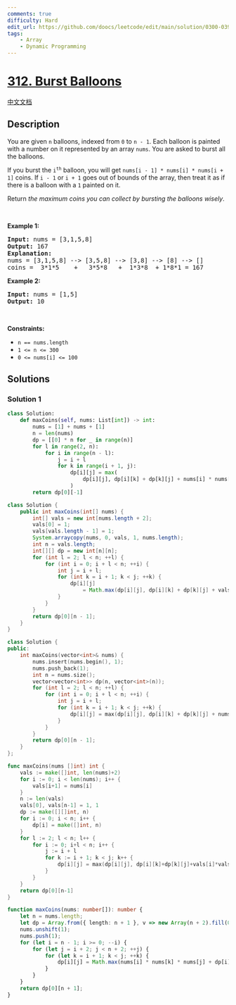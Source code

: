 ```yaml
---
comments: true
difficulty: Hard
edit_url: https://github.com/doocs/leetcode/edit/main/solution/0300-0399/0312.Burst%20Balloons/README_EN.md
tags:
    - Array
    - Dynamic Programming
---
```


<!-- problem:start -->

# [312. Burst Balloons](https://leetcode.com/problems/burst-balloons)

[中文文档](/solution/0300-0399/0312.Burst%20Balloons/README.md)

## Description

<p>You are given <code>n</code> balloons, indexed from <code>0</code> to <code>n - 1</code>. Each balloon is painted with a number on it represented by an array <code>nums</code>. You are asked to burst all the balloons.</p>

<p>If you burst the <code>i<sup>th</sup></code> balloon, you will get <code>nums[i - 1] * nums[i] * nums[i + 1]</code> coins. If <code>i - 1</code> or <code>i + 1</code> goes out of bounds of the array, then treat it as if there is a balloon with a <code>1</code> painted on it.</p>

<p>Return <em>the maximum coins you can collect by bursting the balloons wisely</em>.</p>

<p>&nbsp;</p>
<p><strong class="example">Example 1:</strong></p>

<pre>
<strong>Input:</strong> nums = [3,1,5,8]
<strong>Output:</strong> 167
<strong>Explanation:</strong>
nums = [3,1,5,8] --&gt; [3,5,8] --&gt; [3,8] --&gt; [8] --&gt; []
coins =  3*1*5    +   3*5*8   +  1*3*8  + 1*8*1 = 167</pre>

<p><strong class="example">Example 2:</strong></p>

<pre>
<strong>Input:</strong> nums = [1,5]
<strong>Output:</strong> 10
</pre>

<p>&nbsp;</p>
<p><strong>Constraints:</strong></p>

<ul>
	<li><code>n == nums.length</code></li>
	<li><code>1 &lt;= n &lt;= 300</code></li>
	<li><code>0 &lt;= nums[i] &lt;= 100</code></li>
</ul>

## Solutions

<!-- solution:start -->

### Solution 1

<!-- tabs:start -->

```python
class Solution:
    def maxCoins(self, nums: List[int]) -> int:
        nums = [1] + nums + [1]
        n = len(nums)
        dp = [[0] * n for _ in range(n)]
        for l in range(2, n):
            for i in range(n - l):
                j = i + l
                for k in range(i + 1, j):
                    dp[i][j] = max(
                        dp[i][j], dp[i][k] + dp[k][j] + nums[i] * nums[k] * nums[j]
                    )
        return dp[0][-1]
```

```java
class Solution {
    public int maxCoins(int[] nums) {
        int[] vals = new int[nums.length + 2];
        vals[0] = 1;
        vals[vals.length - 1] = 1;
        System.arraycopy(nums, 0, vals, 1, nums.length);
        int n = vals.length;
        int[][] dp = new int[n][n];
        for (int l = 2; l < n; ++l) {
            for (int i = 0; i + l < n; ++i) {
                int j = i + l;
                for (int k = i + 1; k < j; ++k) {
                    dp[i][j]
                        = Math.max(dp[i][j], dp[i][k] + dp[k][j] + vals[i] * vals[k] * vals[j]);
                }
            }
        }
        return dp[0][n - 1];
    }
}
```

```cpp
class Solution {
public:
    int maxCoins(vector<int>& nums) {
        nums.insert(nums.begin(), 1);
        nums.push_back(1);
        int n = nums.size();
        vector<vector<int>> dp(n, vector<int>(n));
        for (int l = 2; l < n; ++l) {
            for (int i = 0; i + l < n; ++i) {
                int j = i + l;
                for (int k = i + 1; k < j; ++k) {
                    dp[i][j] = max(dp[i][j], dp[i][k] + dp[k][j] + nums[i] * nums[k] * nums[j]);
                }
            }
        }
        return dp[0][n - 1];
    }
};
```

```go
func maxCoins(nums []int) int {
	vals := make([]int, len(nums)+2)
	for i := 0; i < len(nums); i++ {
		vals[i+1] = nums[i]
	}
	n := len(vals)
	vals[0], vals[n-1] = 1, 1
	dp := make([][]int, n)
	for i := 0; i < n; i++ {
		dp[i] = make([]int, n)
	}
	for l := 2; l < n; l++ {
		for i := 0; i+l < n; i++ {
			j := i + l
			for k := i + 1; k < j; k++ {
				dp[i][j] = max(dp[i][j], dp[i][k]+dp[k][j]+vals[i]*vals[k]*vals[j])
			}
		}
	}
	return dp[0][n-1]
}
```

```ts
function maxCoins(nums: number[]): number {
    let n = nums.length;
    let dp = Array.from({ length: n + 1 }, v => new Array(n + 2).fill(0));
    nums.unshift(1);
    nums.push(1);
    for (let i = n - 1; i >= 0; --i) {
        for (let j = i + 2; j < n + 2; ++j) {
            for (let k = i + 1; k < j; ++k) {
                dp[i][j] = Math.max(nums[i] * nums[k] * nums[j] + dp[i][k] + dp[k][j], dp[i][j]);
            }
        }
    }
    return dp[0][n + 1];
}
```

<!-- tabs:end -->

<!-- solution:end -->

<!-- problem:end -->
